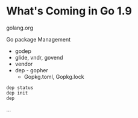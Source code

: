 # What's Coming in Go 1.9
golang.org


Go package Management
- godep
- glide, vndr, govend
- vendor
- dep - gopher
  - Gopkg.toml, Gopkg.lock
```
dep status
dep init
dep 
```
...

